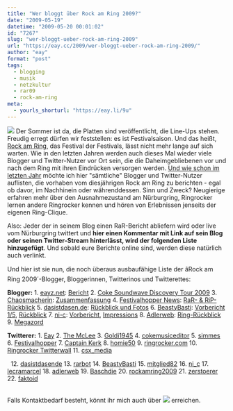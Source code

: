 ```yaml
---
title: "Wer bloggt über Rock am Ring 2009?"
date: "2009-05-19"
datetime: "2009-05-20 00:01:02"
id: "7267"
slug: "wer-bloggt-ueber-rock-am-ring-2009"
url: "https://eay.cc/2009/wer-bloggt-ueber-rock-am-ring-2009/"
author: "eay"
format: "post"
tags:
  - blogging
  - musik
  - netzkultur
  - rar09
  - rock-am-ring
meta:
  - yourls_shorturl: "https://eay.li/9u"
---
```


![](https://eay.cc/uploads/2009/rar09blogger.gif) Der Sommer ist da, die Platten sind veröffentlicht, die Line-Ups stehen. Freudig erregt dürfen wir feststellen: es ist Festivalsaison. Und das heißt, [Rock am Ring](http://www.rock-am-ring.com/), das Festival der Festivals, lässt nicht mehr lange auf sich warten. Wie in den letzten Jahren werden auch dieses Mal wieder viele Blogger und Twitter-Nutzer vor Ort sein, die die Daheimgebliebenen vor und nach dem Ring mit ihren Eindrücken versorgen werden. [Und wie schon im letzten Jahr](//eay.cc/2008/rock-am-ring-blogger-gesucht/) möchte ich hier "sämtliche" Blogger und Twitter-Nutzer auflisten, die vorhaben vom diesjährigen Rock am Ring zu berichten - egal ob davor, im Nachhinein oder währenddessen. Sinn und Zweck? Neugierige erfahren mehr über den Ausnahmezustand am Nürburgring, Ringrocker lernen andere Ringrocker kennen und hören von Erlebnissen jenseits der eigenen Ring-Clique.

Also: Jeder der in seinem Blog einen RaR-Bericht abliefern wird oder live vom Nürburgring twittert und **hier einen Kommentar mit Link auf sein Blog oder seinen Twitter-Stream hinterlässt, wird der folgenden Liste hinzugefügt**. Und sobald eure Berichte online sind, werden diese natürlich auch verlinkt.

Und hier ist sie nun, die noch überaus ausbaufähige Liste der âRock am Ring 2009´-Blogger, Bloggerinnen, Twitterinos und Twitterettes:

**Blogger:** 1. [eayz.net](http://eay.cc/): [Bericht](//eay.cc/2009/rock-am-ring-2009/) 2. [Coke Soundwave Discovery Tour 2009](http://blogs.myspace.com/cokemusic) 3. [Chaosmacherin](http://www.chaosmacherin.de.vu/): [Zusammenfassung](http://chaosmacherin-sumi.blogspot.com/2009/06/zusammenfassung-rock-am-ring.html) 4. [Festivalhopper News](http://www.festivalhopper.de/news/): [RaR- & RiP-Rückblick](http://www.festivalhopper.de/news/2009/06/08/so-waren-rock-am-ring-im-park-2009/) 5. [dasistdasen.de](http://www.dasistdasen.de/): [Rückblick und Fotos](http://www.dasistdasen.de/2009/06/18/rock-am-ring-2009-rueckblick-und-fotos/) 6. [BeastyBasti](http://beastybasti.de/): [Vorbericht 1/5](http://beastybasti.de/?p=689), [Rückblick](http://beastybasti.de/?p=844) 7. [ni-c](http://www.ni-c.de/): [Vorbericht](http://www.ni-c.de/2009/05/prepare-for-rock-am-ring-2009/), [Impressions](http://www.ni-c.de/2009/06/rock-am-ring-2009-impressions/) 8. [Adlerweb](http://adlerweb.info/): [Ring-Rückblick](http://www.adlerweb.info/blog/2009/06/12/ring-ruckblick) 9. [Megazord](http://megazord.de/)

**Twitterer:** 1. [Eay](http://twitter.com/Eay) 2. [The McLee](http://twitter.com/The_McLee) 3. [Goldi1945](http://twitter.com/Goldi1945) 4. [cokemusiceditor](http://twitter.com/cokemusiceditor) 5. [simmes](http://twitter.com/simmes/) 6. [Festivalhopper](http://twitter.com/festivalhopper) 7. [Captain Kerk](http://twitter.com/Captain_Kerk) 8. [homie50](http://twitter.com/homie50) 9. [ringrocker.com](http://twitter.com/ringrocker_com) 10. [Ringrocker Twitterwall](http://twitterwall.ringrocker.com/) 11. [csx\_media](http://twitter.com/csx_media)

  12. [dasistdasende](http://twitter.com/dasistdasende) 13. [rarbot](http://twitter.com/rarbot) 14. [BeastyBasti](http://twitter.com/BeastyBasti) 15. [mitglied82](http://twitter.com/Mitglied92) 16. [ni\_c](http://twitter.com/ni_c) 17. [lecramarcel](http://twitter.com/lecramarcel) 18. [adlerweb](http://twitter.com/adlerweb) 19. [Baschdie](http://twitter.com/Baschdie) 20. [rockamring2009](http://twitter.com/rockamring2009) 21. [zerstoerer](http://twitter.com/zerstoerer) 22. [faktoid](http://twitter.com/faktoid)

   
Falls Kontaktbedarf besteht, könnt ihr mich auch über ![](/task/images/f5n7x.gif) erreichen.
